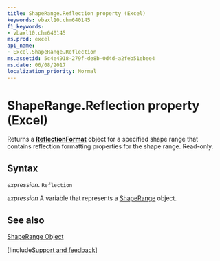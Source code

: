 ```yaml
---
title: ShapeRange.Reflection property (Excel)
keywords: vbaxl10.chm640145
f1_keywords:
- vbaxl10.chm640145
ms.prod: excel
api_name:
- Excel.ShapeRange.Reflection
ms.assetid: 5c4e4918-279f-de8b-0d4d-a2feb51ebee4
ms.date: 06/08/2017
localization_priority: Normal
---
```



# ShapeRange.Reflection property (Excel)

Returns a  **[ReflectionFormat](Office.ReflectionFormat.md)** object for a specified shape range that contains reflection formatting properties for the shape range. Read-only.


## Syntax

_expression_. `Reflection`

_expression_ A variable that represents a [ShapeRange](Excel.ShapeRange.md) object.


## See also


[ShapeRange Object](Excel.ShapeRange.md)

[!include[Support and feedback](~/includes/feedback-boilerplate.md)]